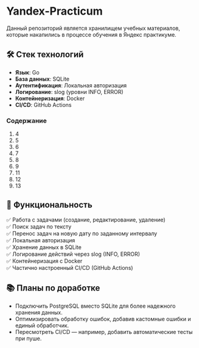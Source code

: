 # Yandex-Practicum

Данный репозиторий является хранилищем учебных материалов, которые накапились в процессе обучения в Яндекс практикуме.

## 🛠 Стек технологий  
- **Язык**: Go  
- **База данных**: SQLite  
- **Аутентификация**: Локальная авторизация  
- **Логирование**: slog (уровни INFO, ERROR)  
- **Контейнеризация**: Docker  
- **CI/CD**: GitHub Actions  

### Содержание

1. 4
2. 5
3. 6
4. 7
5. 8
6. 9
7. 11
8. 12
9. 13
    
## 📌 Функциональность  
✅ Работа с задачами (создание, редактирование, удаление)  
✅ Поиск задач по тексту  
✅ Перенос задач на новую дату по заданному интервалу  
✅ Локальная авторизация  
✅ Хранение данных в SQLite  
✅ Логирование действий через slog (INFO, ERROR)  
✅ Контейнеризация с Docker  
✅ Частично настроенный CI/CD (GitHub Actions)  

## 📚 Планы по доработке  
- Подключить PostgreSQL вместо SQLite для более надежного хранения данных.  
- Оптимизировать обработку ошибок, добавив кастомные ошибки и единый обработчик.  
- Пересмотреть CI/CD — например, добавить автоматические тесты при пуше.  
